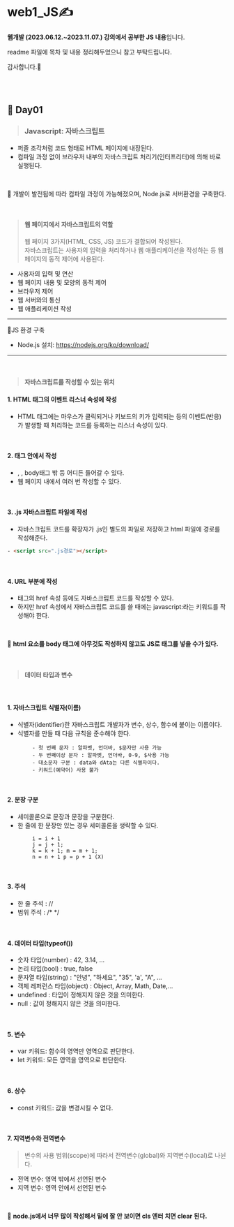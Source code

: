 # web1_JS✍️
**웹개발 (2023.06.12.~2023.11.07.) 강의에서 공부한 JS 내용**입니다.

readme 파일에 목차 및 내용 정리해두었으니 참고 부탁드립니다.

감사합니다.🥰


<br><br>

## 📝 Day01
> ### Javascript: 자바스크립트
- 퍼즐 조각처럼 코드 형태로 HTML 페이지에 내장된다.
- 컴파일 과정 없이 브라우저 내부의 자바스크립트 처리기(인터프리터)에 의해 바로 실행된다.

<br>

📌 개발이 발전됨에 따라 컴파일 과정이 가능해졌으며, Node.js로 서버환경을 구축한다.

<br>

> #### 웹 페이지에서 자바스크립트의 역할  
> 웹 페이지 3가지(HTML, CSS, JS) 코드가 결합되어 작성된다.  
> 자바스크립트는 사용자의 입력을 처리하거나 웹 애플리케이션을 작성하는 등 웹 페이지의 동적 제어에 사용된다.  
- 사용자의 입력 및 연산
- 웹 페이지 내용 및 모양의 동적 제어
- 브라우저 제어
- 웹 서버와의 통신
- 웹 애플리케이션 작성

-----------------
📌JS 환경 구축   
- Node.js 설치: https://nodejs.org/ko/download/  
-----------------

<br>

> #### 자바스크립트를 작성할 수 있는 위치  

#### 1. HTML 태그의 이벤트 리스너 속성에 작성
- HTML 태그에는 마우스가 클릭되거나 키보드의 키가 입력되는 등의 이벤트(반응)가 발생할 때 처리하는 코드를 등록하는 리스너 속성이 있다.

<br>

#### 2. <script></script>태그 안에서 작성
- <head></head>, <body></body>, body태그 밖 등 어디든 들어갈 수 있다.
- 웹 페이지 내에서 여러 번 작성할 수 있다.

<br>

#### 3. .js 자바스크립트 파일에 작성
- 자바스크립트 코드를 확장자가 .js인 별도의 파일로 저장하고 html 파일에 경로를 작성해준다.
```html
- <script src=".js경로"></script>
```

<br>

#### 4. URL 부분에 작성
- <a>태그의 href 속성 등에도 자바스크립트 코드를 작성할 수 있다.
- 하지만 href 속성에서 자바스크립트 코드를 쓸 때에는 javascript:라는 키워드를 작성해야 한다.

<br>

📌 **html 요소를 body 태그에 아무것도 작성하지 않고도 JS로 태그를 넣을 수가 있다.**

<br>

> #### 데이터 타입과 변수

<br>

#### 1. 자바스크립트 식별자(이름)
- 식별자(identifier)란 자바스크립트 개발자가 변수, 상수, 함수에 붙이는 이름이다.
- 식별자를 만들 때 다음 규칙을 준수해야 한다.
```
		- 첫 번째 문자 : 알파벳, 언더바, $문자만 사용 가능
		- 두 번째이상 문자 : 알파벳, 언더바, 0-9, $사용 가능
		- 대소문자 구분 : data와 dAta는 다른 식별자이다.
		- 키워드(예약어) 사용 불가
```

<br>

#### 2. 문장 구분
- 세미콜론으로 문장과 문장을 구분한다.
- 한 줄에 한 문장만 있는 경우 세미콜론을 생략할 수 있다.
```
		i = i + 1
		j = j + 1;
		k = k + 1; m = m + 1;
		n = n + 1 p = p + 1 (X)
```

<br>

#### 3. 주석
- 한 줄 주석 : //
- 범위 주석  : /* */

<br>

#### 4. 데이터 타입(typeof())
- 숫자 타입(number) : 42, 3.14, ...
- 논리 타입(bool) : true, false
- 문자열 타입(string) : "안녕", "하세요", "35", 'a', "A", ...
- 객체 레퍼런스 타입(object) : Object, Array, Math, Date,...
- undefined : 타입이 정해지지 않은 것을 의미한다.
- null : 값이 정해지지 않은 것을 의미한다.

<br>

#### 5. 변수
- var 키워드: 함수의 영역만 영역으로 판단한다.
- let 키워드: 모든 영역을 영역으로 판단한다.

<br>

#### 6. 상수
- const 키워드: 값을 변경시킬 수 없다.

<br>
	
#### 7. 지역변수와 전역변수
> 변수의 사용 범위(scope)에 따라서 전역변수(global)와 지역변수(local)로 나뉜다.
- 전역 변수: 영역 밖에서 선언된 변수
- 지역 변수: 영역 안에서 선언된 변수

<br>

📌 **node.js에서 너무 많이 작성해서 밑에 잘 안 보이면 cls 엔터 치면 clear 된다.**















